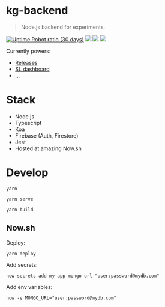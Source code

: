 
# kg-backend

> Node.js backend for experiments.

[![Uptime Robot ratio (30 days)](https://img.shields.io/uptimerobot/ratio/m780525365-2967f3b0d1a019d3b6a379da.svg?style=flat-square)](https://stats.uptimerobot.com/LvXvNC2j5)
![](https://circleci.com/gh/kirillgroshkov/kg-backend.svg?style=shield&circle-token=77341500f3a17b11e8ee48350ba5032c261ffc77)
[![](https://img.shields.io/badge/code_style-prettier-ff69b4.svg?style=flat-square)](https://github.com/prettier/prettier)
[![](https://img.shields.io/badge/license-MIT-blue.svg?style=flat-square)](LICENSE)

Currently powers:

- [Releases](https://releases.netlify.com)
- [SL dashboard](https://sl-dashboard.netlify.com)
- ...

# Stack

- Node.js
- Typescript
- Koa
- Firebase (Auth, Firestore)
- Jest
- Hosted at amazing Now.sh

# Develop

    yarn

    yarn serve

    yarn build

## Now.sh

Deploy:

    yarn deploy

Add secrets:

    now secrets add my-app-mongo-url "user:password@mydb.com"

Add env variables:

    now -e MONGO_URL="user:password@mydb.com"
